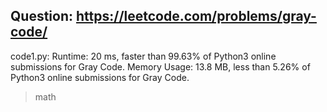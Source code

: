 ## Question: https://leetcode.com/problems/gray-code/

code1.py:
Runtime: 20 ms, faster than 99.63% of Python3 online submissions for Gray Code.
Memory Usage: 13.8 MB, less than 5.26% of Python3 online submissions for Gray Code.
>math